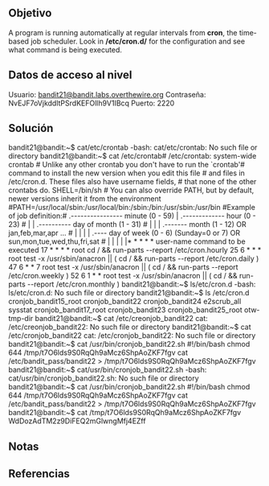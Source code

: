 ## Objetivo
A program is running automatically at regular intervals from **cron**, the time-based job scheduler. Look in **/etc/cron.d/** for the configuration and see what command is being executed.
## Datos de acceso al nivel
Usuario: bandit21@bandit.labs.overthewire.org
Contraseña: NvEJF7oVjkddltPSrdKEFOllh9V1IBcq
Puerto: 2220
## Solución
bandit21@bandit:~$ cat/etc/crontab
-bash: cat/etc/crontab: No such file or directory
bandit21@bandit:~$ cat /etc/crontab# /etc/crontab: system-wide crontab # Unlike any other crontab you don't have to run the `crontab'# command to install the new version when you edit this file # and files in /etc/cron.d. These files also have username fields, # that none of the other crontabs do.
SHELL=/bin/sh # You can also override PATH, but by default, newer versions inherit it from the environment
#PATH=/usr/local/sbin:/usr/local/bin:/sbin:/bin:/usr/sbin:/usr/bin #Example of job definition:# .---------------- minute (0 - 59)
|  .------------- hour (0 - 23) # |  |  .---------- day of month (1 - 31) # |  |  |  .------- month (1 - 12) OR jan,feb,mar,apr ... # |  |  |  |  .---- day of week (0 - 6) (Sunday=0 or 7) OR sun,mon,tue,wed,thu,fri,sat # |  |  |  |  |*  *  *  *  * user-name command to be executed
17 *    * * *   root    cd / && run-parts --report /etc/cron.hourly 25 6    * * *   root    test -x /usr/sbin/anacron || ( cd / && run-parts --report /etc/cron.daily ) 47 6    * * 7   root    test -x /usr/sbin/anacron || ( cd / && run-parts --report /etc/cron.weekly ) 52 6    1 * *   root    test -x /usr/sbin/anacron || ( cd / && run-parts --report /etc/cron.monthly ) bandit21@bandit:~$ ls/etc/cron.d
-bash: ls/etc/cron.d: No such file or directory
bandit21@bandit:~$ ls /etc/cron.d
cronjob_bandit15_root  cronjob_bandit22  cronjob_bandit24       e2scrub_all  sysstat
cronjob_bandit17_root  cronjob_bandit23  cronjob_bandit25_root  otw-tmp-dir
bandit21@bandit:~$ cat /etc/creonjob_bandit22
cat: /etc/creonjob_bandit22: No such file or directory
bandit21@bandit:~$ cat /etc/cronjob_bandit22
cat: /etc/cronjob_bandit22: No such file or directory
bandit21@bandit:~$ cat /usr/bin/cronjob_bandit22.sh
#!/bin/bash
chmod 644 /tmp/t7O6lds9S0RqQh9aMcz6ShpAoZKF7fgv
cat /etc/bandit_pass/bandit22 > /tmp/t7O6lds9S0RqQh9aMcz6ShpAoZKF7fgv
bandit21@bandit:~$ cat/usr/bin/cronjob_bandit22.sh
-bash: cat/usr/bin/cronjob_bandit22.sh: No such file or directory
bandit21@bandit:~$ cat /usr/bin/cronjob_bandit22.sh
#!/bin/bash
chmod 644 /tmp/t7O6lds9S0RqQh9aMcz6ShpAoZKF7fgv
cat /etc/bandit_pass/bandit22 > /tmp/t7O6lds9S0RqQh9aMcz6ShpAoZKF7fgv
bandit21@bandit:~$ cat /tmp/t7O6lds9S0RqQh9aMcz6ShpAoZKF7fgv
WdDozAdTM2z9DiFEQ2mGlwngMfj4EZff

## Notas

## Referencias 
